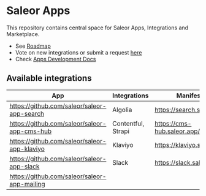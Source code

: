 # Saleor Apps

This repository contains central space for Saleor Apps, Integrations and Marketplace. 

- See [Roadmap](https://github.com/orgs/saleor/projects/22/views/1)
- Vote on new integrations or submit a request [here](https://github.com/saleor/apps/discussions/categories/integrations-features)
- Check [Apps Development Docs](https://docs.saleor.io/docs/3.x/developer/extending/apps/key-concepts)

## Available integrations

| App                                          | Integrations       | Manifest URL to install                 |
|----------------------------------------------|--------------------|-----------------------------------------|
| https://github.com/saleor/saleor-app-search  | Algolia            | https://search.saleor.app/api/manifest  |
| https://github.com/saleor/saleor-app-cms-hub | Contentful, Strapi | https://cms-hub.saleor.app/api/manifest |
| https://github.com/saleor/saleor-app-klaviyo | Klaviyo            | https://klaviyo.saleor.app/api/manifest |
| https://github.com/saleor/saleor-app-slack   | Slack              | https://slack.saleor.app/api/manifest   |
| https://github.com/saleor/saleor-app-mailing |                    |                                         |
